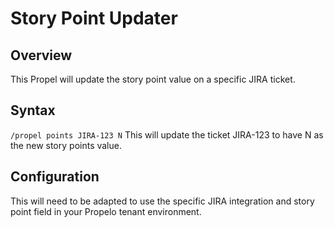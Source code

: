 # Story Point Updater

## Overview
This Propel will update the story point value on a specific JIRA ticket.

## Syntax
`/propel points JIRA-123 N`
This will update the ticket JIRA-123 to have N as the new story points value.

## Configuration
This will need to be adapted to use the specific JIRA integration and story point field in your Propelo tenant environment.
